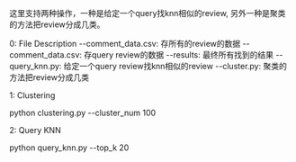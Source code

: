 这里支持两种操作，一种是给定一个query找knn相似的review, 另外一种是聚类的方法把review分成几类。

0: File Description
--comment_data.csv: 存所有的review的数据
--comment_data.csv: 存query review的数据
--results: 最终所有找到的结果
--query_knn.py: 给定一个query review找knn相似的review
--cluster.py: 聚类的方法把review分成几类


1: Clustering

python clustering.py --cluster_num 100


2: Query KNN

python query_knn.py --top_k 20
